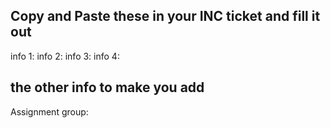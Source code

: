 ## Copy and Paste these in your INC ticket and fill it out
info 1:
info 2:
info 3:
info 4:

## the other info to make you add
Assignment group: 

